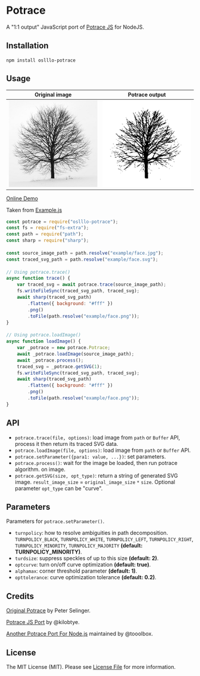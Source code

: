 # Potrace

A "1:1 output" JavaScript port of [Potrace JS](https://github.com/kilobtye/potrace) for NodeJS.

## Installation

```shell
npm install oslllo-potrace
```

## Usage

| **Original image**        | **Potrace output**           |
|---------------------------|------------------------------|
| ![](example/tree.jpg) | ![](example/tree.png) |

[Online Demo](http://kilobtye.github.io/potrace/)

Taken from [Example.js](https://github.com/oslllo/potrace/tree/master/example)

```js
const potrace = require("oslllo-potrace");
const fs = require("fs-extra");
const path = require("path");
const sharp = require("sharp");

const source_image_path = path.resolve("example/face.jpg");
const traced_svg_path = path.resolve("example/face.svg");

// Using potrace.trace()
async function trace() {
    var traced_svg = await potrace.trace(source_image_path);
    fs.writeFileSync(traced_svg_path, traced_svg);
    await sharp(traced_svg_path)
        .flatten({ background: "#fff" })
        .png()
        .toFile(path.resolve("example/face.png"));
}

// Using potrace.loadImage()
async function loadImage() {
    var _potrace = new potrace.Potrace;
    await _potrace.loadImage(source_image_path);
    await _potrace.process();
    traced_svg = _potrace.getSVG(1);
    fs.writeFileSync(traced_svg_path, traced_svg);
    await sharp(traced_svg_path)
        .flatten({ background: "#fff" })
        .png()
        .toFile(path.resolve("example/face.png"));
}
```

## API

- `potrace.trace(file, options)`: load image from `path` or `Buffer` API, process it then return its traced SVG data.
- `potrace.loadImage(file, options)`: load image from `path` or `Buffer` API.
- `potrace.setParameter({para1: value, ...})`: set parameters.
- `potrace.process()`: wait for the image be loaded, then run potrace algorithm. on image.
- `potrace.getSVG(size, opt_type)`: return a string of generated SVG image. `result_image_size` = `original_image_size` `*` `size`. Optional parameter `opt_type` can be "curve".

## Parameters

Parameters for `potrace.setParameter()`.

- `turnpolicy`: how to resolve ambiguities in path decomposition. `TURNPOLICY_BLACK`, `TURNPOLICY_WHITE`, `TURNPOLICY_LEFT`, `TURNPOLICY_RIGHT`, `TURNPOLICY_MINORITY`, `TURNPOLICY_MAJORITY` **(default: TURNPOLICY_MINORITY)**.
- `turdsize`: suppress speckles of up to this size **(default: 2)**.
- `optcurve`: turn on/off curve optimization **(default: true)**.
- `alphamax`: corner threshold parameter **(default: 1)**.
- `opttolerance`: curve optimization tolerance **(default: 0.2)**.

## Credits

[Original Potrace](http://potrace.sourceforge.net/) by Peter Selinger.

[Potrace JS Port](https://github.com/kilobtye/potrace) by @kilobtye.

[Another Potrace Port For Node.js](https://github.com/tooolbox/node-potrace) maintained by @tooolbox.

## License

The MIT License (MIT). Please see [License File](https://github.com/oslllo/potrace/blob/master/LICENSE) for more information.
